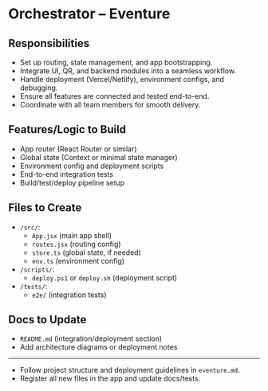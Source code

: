 # Orchestrator – Eventure

## Responsibilities

- Set up routing, state management, and app bootstrapping.
- Integrate UI, QR, and backend modules into a seamless workflow.
- Handle deployment (Vercel/Netlify), environment configs, and debugging.
- Ensure all features are connected and tested end-to-end.
- Coordinate with all team members for smooth delivery.

## Features/Logic to Build

- App router (React Router or similar)
- Global state (Context or minimal state manager)
- Environment config and deployment scripts
- End-to-end integration tests
- Build/test/deploy pipeline setup

## Files to Create

- `/src/`:
  - `App.jsx` (main app shell)
  - `routes.jsx` (routing config)
  - `store.ts` (global state, if needed)
  - `env.ts` (environment config)
- `/scripts/`:
  - `deploy.ps1` or `deploy.sh` (deployment script)
- `/tests/`:
  - `e2e/` (integration tests)

## Docs to Update

- `README.md` (integration/deployment section)
- Add architecture diagrams or deployment notes

---

- Follow project structure and deployment guidelines in `eventure.md`.
- Register all new files in the app and update docs/tests.
